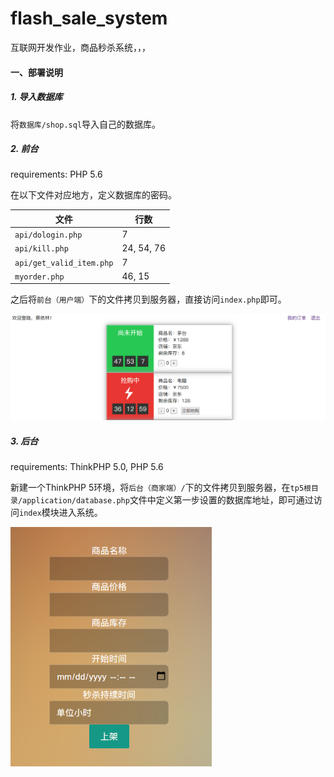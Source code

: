 # flash_sale_system
互联网开发作业，商品秒杀系统，，，

#### 一、部署说明

##### 1. 导入数据库

将`数据库/shop.sql`导入自己的数据库。

##### 2. 前台

requirements: PHP 5.6

在以下文件对应地方，定义数据库的密码。

|  文件   | 行数  |
|  ----  | ---- |
| `api/dologin.php` | 7 |
| `api/kill.php` | 24, 54, 76 |
| `api/get_valid_item.php` | 7 |
| `myorder.php` | 46, 15 |

之后将`前台（用户端）`下的文件拷贝到服务器，直接访问`index.php`即可。

![image-20210123194713023](./imgs/image-20210123194713023.png)

##### 3. 后台

requirements: ThinkPHP 5.0, PHP 5.6

新建一个ThinkPHP 5环境，将`后台（商家端）/`下的文件拷贝到服务器，在`tp5根目录/application/database.php`文件中定义第一步设置的数据库地址，即可通过访问`index`模块进入系统。

<img src="./imgs/image-20210123201346105.png" alt="image-20210123201346105" style="zoom: 67%;" />

